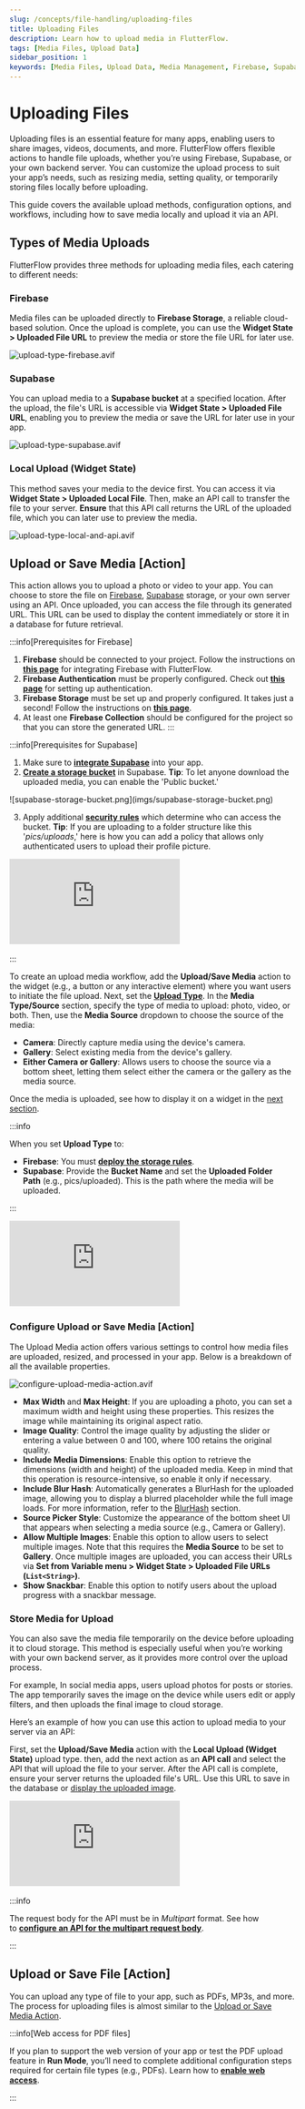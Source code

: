 ```yaml
---
slug: /concepts/file-handling/uploading-files
title: Uploading Files
description: Learn how to upload media in FlutterFlow.
tags: [Media Files, Upload Data]
sidebar_position: 1
keywords: [Media Files, Upload Data, Media Management, Firebase, Supabase, Upload Actions]
---
```


# Uploading Files

Uploading files is an essential feature for many apps, enabling users to share images, videos, documents, and more. FlutterFlow offers flexible actions to handle file uploads, whether you’re using Firebase, Supabase, or your own backend server. You can customize the upload process to suit your app’s needs, such as resizing media, setting quality, or temporarily storing files locally before uploading.

This guide covers the available upload methods, configuration options, and workflows, including how to save media locally and upload it via an API.

## Types of Media Uploads

FlutterFlow provides three methods for uploading media files, each catering to different needs:

### Firebase

Media files can be uploaded directly to **Firebase Storage**, a reliable cloud-based solution. Once the upload is complete, you can use the **Widget State > Uploaded File URL** to preview the media or store the file URL for later use.

![upload-type-firebase.avif](imgs/upload-type-firebase.avif)

### Supabase

You can upload media to a **Supabase bucket** at a specified location. After the upload, the file's URL is accessible via **Widget State > Uploaded File URL**, enabling you to preview the media or save the URL for later use in your app.

![upload-type-supabase.avif](imgs/upload-type-supabase.avif)

### Local Upload (Widget State)

This method saves your media to the device first. You can access it via **Widget State > Uploaded Local File**. Then, make an API call to transfer the file to your server. **Ensure** that this API call returns the URL of the uploaded file, which you can later use to preview the media.

![upload-type-local-and-api.avif](imgs/upload-type-local-and-api.avif)

## Upload or Save Media [Action]

This action allows you to upload a photo or video to your app. You can choose to store the file on [Firebase](#firebase), [Supabase](#supabase) storage, or your own server using an API. Once uploaded, you can access the file through its generated URL. This URL can be used to display the content immediately or store it in a database for future retrieval.

:::info[Prerequisites for Firebase]
1. **Firebase** should be connected to your project. Follow the instructions on [**this page**](../../ff-integrations/database/cloud-firestore/getting-started.md) for integrating Firebase with FlutterFlow.
2. **Firebase Authentication** must be properly configured. Check out [**this page**](../../ff-integrations/authentication/firebase-auth/auth-initial-setup.md) for setting up authentication.
3. **Firebase Storage** must be set up and properly configured. It takes just a second! Follow the instructions on [**this page**](../../ff-integrations/storage/firebase-storage/storage-rules.md).
4. At least one **Firebase Collection** should be configured for the project so that you can store the generated URL.
:::


:::info[Prerequisites for Supabase]
1. Make sure to [**integrate Supabase**](../../ff-integrations/supabase/supabase-setup.md) into your app.
2. [**Create a storage bucket**](https://supabase.com/docs/guides/storage/quickstart#create-a-bucket) in Supabase.
   **Tip**: To let anyone download the uploaded media, you can enable the 'Public bucket.'

<p></p>
![supabase-storage-bucket.png](imgs/supabase-storage-bucket.png)
<p></p>

3. Apply additional [**security rules**](https://supabase.com/docs/guides/storage/quickstart#add-security-rules) which determine who can access the bucket. **Tip**: If you are uploading to a folder structure like this '*pics/uploads*,' here is how you can add a policy that allows only authenticated users to upload their profile picture.

<div class="video-container"><iframe src="https://www.loom.
com/embed/963ac14f47de43a6b1d77ec1fd2b7228?sid=bced0a6b-4d0c-4b56-9886-5845319b2f9e" frameborder="0" allow="accelerometer; autoplay; clipboard-write; encrypted-media; gyroscope; picture-in-picture; web-share" referrerpolicy="strict-origin-when-cross-origin" allowfullscreen></iframe></div>

:::

To create an upload media workflow, add the **Upload/Save Media** action to the widget (e.g., a button or any interactive element) where you want users to initiate the file upload. Next, set the [**Upload Type**](#types-of-media-uploads). In the **Media Type/Source** section, specify the type of media to upload: photo, video, or both. Then, use the **Media Source** dropdown to choose the source of the media:

- **Camera**: Directly capture media using the device's camera.
- **Gallery**: Select existing media from the device's gallery.
- **Either Camera or Gallery**: Allows users to choose the source via a bottom sheet, letting them select either the camera or the gallery as the media source.

Once the media is uploaded, see how to display it on a widget in the [next section](displaying-media.md).

:::info

When you set **Upload Type** to:

- **Firebase**: You must [**deploy the storage rules**](../../ff-integrations/storage/firebase-storage/storage-rules.md).
- **Supabase**: Provide the **Bucket Name** and set the **Uploaded Folder Path** (e.g., pics/uploaded). This is the path where the media will be uploaded.

:::

<div style={{
    position: 'relative',
    paddingBottom: 'calc(56.67989417989418% + 41px)', // Keeps the aspect ratio and additional padding
    height: 0,
    width: '100%'}}>
    <iframe 
        src="https://demo.arcade.software/Pu6LihtPxFTaT5tI3srn?embed&show_copy_link=true"
        title=""
        style={{
            position: 'absolute',
            top: 0,
            left: 0,
            width: '100%',
            height: '100%',
            colorScheme: 'light'
        }}
        frameborder="0"
        loading="lazy"
        webkitAllowFullScreen
        mozAllowFullScreen
        allowFullScreen
        allow="clipboard-write">
    </iframe>
</div>
<p></p>

### Configure Upload or Save Media [Action]

The Upload Media action offers various settings to control how media files are uploaded, resized, and processed in your app. Below is a breakdown of all the available properties.

![configure-upload-media-action.avif](imgs/configure-upload-media-action.avif)

- **Max Width** and **Max Height**: If you are uploading a photo, you can set a maximum width and height using these properties. This resizes the image while maintaining its original aspect ratio.
- **Image Quality**: Control the image quality by adjusting the slider or entering a value between 0 and 100, where 100 retains the original quality.
- **Include Media Dimensions**: Enable this option to retrieve the dimensions (width and height) of the uploaded media. Keep in mind that this operation is resource-intensive, so enable it only if necessary.
- **Include Blur Hash**: Automatically generates a BlurHash for the uploaded image, allowing you to display a blurred placeholder while the full image loads. For more information, refer to the [BlurHash](displaying-media.md#blurhash) section.
- **Source Picker Style**: Customize the appearance of the bottom sheet UI that appears when selecting a media source (e.g., Camera or Gallery).
- **Allow Multiple Images**: Enable this option to allow users to select multiple images. Note that this requires the **Media Source** to be set to **Gallery**. Once multiple images are uploaded, you can access their URLs via **Set from Variable menu > Widget State > Uploaded File URLs (`List<String>`)**.
- **Show Snackbar**: Enable this option to notify users about the upload progress with a snackbar message.

### Store Media for Upload

You can also save the media file temporarily on the device before uploading it to cloud storage. This method is especially useful when you’re working with your own backend server, as it provides more control over the upload process.

For example, In social media apps, users upload photos for posts or stories. The app temporarily saves the image on the device while users edit or apply filters, and then uploads the final image to cloud storage. 

Here’s an example of how you can use this action to upload media to your server via an API:

First, set the **Upload/Save Media** action with the **Local Upload (Widget State)** upload type. then, add the next action as an **API call** and select the API that will upload the file to your server. After the API call is complete, ensure your server returns the uploaded file's URL. Use this URL to save in the database or [display the uploaded image](displaying-media.md).


<div style={{
    position: 'relative',
    paddingBottom: 'calc(56.67989417989418% + 41px)', // Keeps the aspect ratio and additional padding
    height: 0,
    width: '100%'}}>
    <iframe 
        src="https://demo.arcade.software/aGtMNp5Gz0H9PuncokfT?embed&show_copy_link=true"
        title=""
        style={{
            position: 'absolute',
            top: 0,
            left: 0,
            width: '100%',
            height: '100%',
            colorScheme: 'light'
        }}
        frameborder="0"
        loading="lazy"
        webkitAllowFullScreen
        mozAllowFullScreen
        allowFullScreen
        allow="clipboard-write">
    </iframe>
</div>
<p></p>

:::info

The request body for the API must be in *Multipart* format. See how to [**configure an API for the multipart request body**](../../resources/control-flow/backend-logic/api/rest-api.md#multipart-format).

:::

## Upload or Save File [Action]

You can upload any type of file to your app, such as PDFs, MP3s, and more. The process for uploading files is almost similar to the [Upload or Save Media Action](#upload-or-save-media-action).

:::info[Web access for PDF files]

If you plan to support the web version of your app or test the PDF upload feature in **Run Mode**, you’ll need to complete additional configuration steps required for certain file types (e.g., PDFs). Learn how to [**enable web access**](displaying-media.md#web-access-for-pdfs-and-other-files).

:::